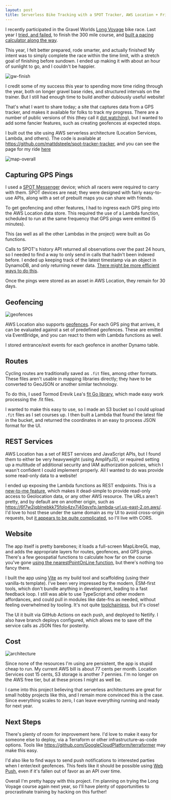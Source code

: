 ```yaml
---
layout: post
title: Serverless Bike Tracking with a SPOT Tracker, AWS Location + Friends
---
```


I recently participated in the Gravel Worlds [Long Voyage](https://www.gravel-worlds.com/the-long-voyage) bike race. Last year I [tried, and failed](/gravel-worlds), to finish the 300 mile course, and [built a pacing calculator along the way](/js-temporal).

This year, I felt better prepared, rode smarter, and actually finished! My intent was to simply complete the race within the time limit, with a stretch goal of finishing before sundown. I ended up making it with about an hour of sunlight to go, and I couldn't be happier.

![gw-finish](../images/bike-gps/gw-finish.jpg)

I credit some of my success this year to spending more time riding through the year, both on longer gravel base rides, and structured intervals on the trainer. But I still had enough time to build another dubiously useful website!

That's what I want to share today; a site that captures data from a GPS tracker, and makes it available for folks to track my progress. There are a number of public versions of this (they call it [dot watching](https://www.cyclist.co.uk/in-depth/10221/what-is-dotwatching)), but I wanted to add some fancier features, such as creating geofences at expected stops.

I built out the site using AWS serverless architecture (Location Services, Lambda, and others).
The code is available at https://github.com/mattdsteele/spot-tracker-tracker, and you can see the page for my ride [here](https://2022-gw--reliable-liger-e88e30.netlify.app/)

![map-overall](../images/bike-gps/map-overall.png)

## Capturing GPS Pings

I used a [SPOT Messenger][spot] device; which all racers were required to carry with them. 
SPOT devices are neat; they were designed with fairly easy-to-use APIs, along with a set of prebuilt maps you can share with friends.

To get geofencing and other features, I had to ingress each GPS ping into the AWS Location data store. This required the use of a Lambda function, scheduled to run at the same frequency that GPS pings were emitted (5 minutes).

This (as well as all the other Lambdas in the project) were built as Go functions.

Calls to SPOT's history API returned all observations over the past 24 hours, so I needed to find a way to only send in calls that hadn't been indexed before. I ended up keeping track of the latest timestamp via an object in DynamoDB, and only returning newer data. [There might be more efficient ways to do this](https://www.reddit.com/r/aws/comments/o9kntm/converting_a_location_history_rest_api_into_aws/).

Once the pings were stored as an asset in AWS Location, they remain for 30 days.

## Geofencing

![geofences](../images/bike-gps/map-geofence.png)

AWS Location also supports [geofences](https://docs.aws.amazon.com/location/latest/developerguide/geofence-tracker-concepts.html). For each GPS ping that arrives, it can be evaluated against a set of predefined geofences. These are emitted via EventBridge, and you can react to them with Lambda functions as well.

I stored entrance/exit events for each geofence in another Dynamo table.

## Routes

Cycling routes are traditionally saved as `.fit` files, among other formats. These files aren't usable in mapping libraries directly; they have to be converted to GeoJSON or another similar technology.

To do this, I used Tormod Erevik Lea's [fit Go library](https://github.com/tormoder/fit), which made easy work processing the .fit files.

I wanted to make this easy to use, so I made an S3 bucket so I could upload `.fit` files as I set courses up. I then built a Lambda that found the latest file in the bucket, and returned the coordinates in an easy to process JSON format for the UI.

## REST Services

AWS Location has a set of REST services and JavaScript APIs, but I found them to either be very heavyweight (using AmplifyJS), or required setting up a multitude of additional security and IAM authorization policies, which I wasn't confident I could implement properly. All I wanted to do was provide some read-only data to a website!

I ended up exposing the Lambda functions as REST endpoints. This is a [new-to-me feature](https://serverlessland.com/patterns/cloudfront-lambda-urls), which makes it dead-simple to provide read-only access to Geolocation data, or any other AWS resource.
The URLs aren't pretty, and by default are on another origin, such as https://6f7w2jqblnebkk75folo4zv7j40qvxfp.lambda-url.us-east-2.on.aws/. I'd love to host these under the same domain as my UI to avoid cross-origin requests, but [it appears to be quite complicated](https://github.com/simonw/public-notes/issues/1), so I'll live with CORS.

## Website

The app itself is pretty barebones; it loads a full-screen MapLibreGL map, and adds the appropriate layers for routes, geofences, and GPS pings.
There's a few geospatial functions to calculate how far on the course you've gone [using the nearestPointOnLine function](https://www.reddit.com/r/gis/comments/tvrtzw/bike_mapping_given_a_gpxtcx_route_can_i_map_match/), but there's nothing too fancy there.

I built the app using [Vite](https://vitejs.dev/) as my build tool and scaffolding (using their vanilla-ts template). I've been very impressed by the modern, ESM-first tools, which don't bundle anything in development, leading to a fast feedback loop.
I still was able to use TypeScript and other modern affordances, and could pull in modules like date-fns as needed, without feeling overwhelmed by tooling. It's not quite [toolchainless](/toolchainless), but it's close!

The UI it built via GitHub Actions on each push, and deployed to Netlify. I also have branch deploys configured, which allows me to save off the service calls as JSON files for posterity.

## Cost

![architecture](../images/bike-gps/location-diagram.png)

Since none of the resources I'm using are persistent, the app is stupid cheap to run. My current AWS bill is about 77 cents per month. Location Services cost 15 cents, S3 storage is another 7 pennies. I'm no longer on the AWS free tier, but at these prices I might as well be.

I came into this project believing that serverless architectures are great for small hobby projects like this, and I remain more convinced this is the case. Since everything scales to zero, I can leave everything running and ready for next year.

## Next Steps

There's plenty of room for improvement here. I'd love to make it easy for someone else to deploy, via a Terraform or other infrastructure-as-code options. Tools like https://github.com/GoogleCloudPlatform/terraformer may make this easy.

I'd also like to find ways to send push notifications to interested parties when I enter/exit geofences. This feels like it should be possible using [Web Push](https://developer.mozilla.org/en-US/docs/Web/API/Push_API), even if it's fallen out of favor as an API over time.

Overall I'm pretty happy with this project. I'm planning on trying the Long Voyage course again next year, so I'll have plenty of opportunities to procrastinate training by hacking on this further!

[spot]: https://en.wikipedia.org/wiki/SPOT_Satellite_Messenger